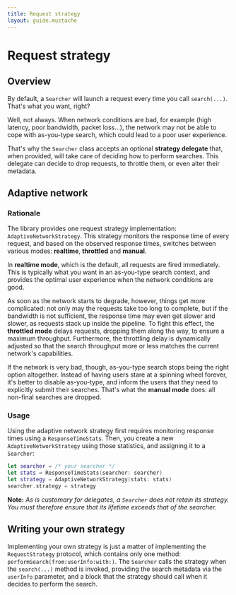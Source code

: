 ```yaml
---
title: Request strategy
layout: guide.mustache
---
```


# Request strategy

## Overview

By default, a `Searcher` will launch a request every time you call `search(...)`. That's what you want, right?

Well, not always. When network conditions are bad, for example (high latency, poor bandwidth, packet loss...), the network may not be able to cope with as-you-type search, which could lead to a poor user experience.

That's why the `Searcher` class accepts an optional **strategy delegate** that, when provided, will take care of deciding how to perform searches. This delegate can decide to drop requests, to throttle them, or even alter their metadata.

## Adaptive network

### Rationale

The library provides one request strategy implementation: `AdaptiveNetworkStrategy`. This strategy monitors the response time of every request, and based on the observed response times, switches between various modes: **realtime**, **throttled** and **manual**.

In **realtime mode**, which is the default, all requests are fired immediately. This is typically what you want in an as-you-type search context, and provides the optimal user experience when the network conditions are good.

As soon as the network starts to degrade, however, things get more complicated: not only may the requests take too long to complete, but if the bandwidth is not sufficient, the response time may even get slower and slower, as requests stack up inside the pipeline. To fight this effect, the **throttled mode** delays requests, dropping them along the way, to ensure a maximum throughput. Furthermore, the throttling delay is dynamically adjusted so that the search throughput more or less matches the current network's capabilities.

If the network is very bad, though, as-you-type search stops being the right option altogether. Instead of having users stare at a spinning wheel forever, it's better to disable as-you-type, and inform the users that they need to explicitly submit their searches. That's what the **manual mode** does: all non-final searches are dropped.

### Usage

Using the adaptive network strategy first requires monitoring response times using a `ResponseTimeStats`. Then, you create a new `AdaptiveNetworkStrategy` using those statistics, and assigning it to a `Searcher`:

```swift
let searcher = /* your searcher */
let stats = ResponseTimeStats(searcher: searcher)
let strategy = AdaptiveNetworkStrategy(stats: stats)
searcher.strategy = strategy
```

**Note:** *As is customary for delegates, a `Searcher` does not retain its strategy. You must therefore ensure that its lifetime exceeds that of the searcher.*


## Writing your own strategy

Implementing your own strategy is just a matter of implementing the `RequestStrategy` protocol, which contains only one method: `performSearch(from:userInfo:with:)`. The `Searcher` calls the strategy when the `search(...)` method is invoked, providing the search metadata via the `userInfo` parameter, and a block that the strategy should call when it decides to perform the search.
